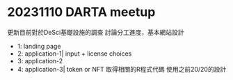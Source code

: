 # 20231110 DARTA meetup
更新目前對於DeSci基礎設施的調查
討論分工進度，基本網站設計 
- 1: landing page
- 2: application-1| input + license choices
- 3: application-2
- 4: application-3| token or NFT
取得相關的R程式代碼
使用之前20/20的設計

